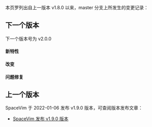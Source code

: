 本页罗列出自上一版本 v1.8.0 以来，master 分支上所发生的变更记录：

## 下一个版本

下一个版本号为 v2.0.0

<!-- call SpaceVim#dev#followHEAD#update('cn') -->
<!-- SpaceVim follow HEAD en start -->

#### 新特性


#### 改变


#### 问题修复


<!-- SpaceVim follow HEAD en end -->

## 上一个版本

SpaceVim 于 2022-01-06 发布 v1.9.0 版本，可查阅版本发布文章：

- [SpaceVim 发布 v1.9.0 版本](https://spacevim.org/SpaceVim-release-v1.9.0/)
